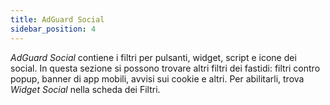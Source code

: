 ```yaml
---
title: AdGuard Social
sidebar_position: 4
---
```


_AdGuard Social_ contiene i filtri per pulsanti, widget, script e icone dei social. In questa sezione si possono trovare altri filtri dei fastidi: filtri contro popup, banner di app mobili, avvisi sui cookie e altri. Per abilitarli, trova _Widget Social_ nella scheda dei Filtri.
